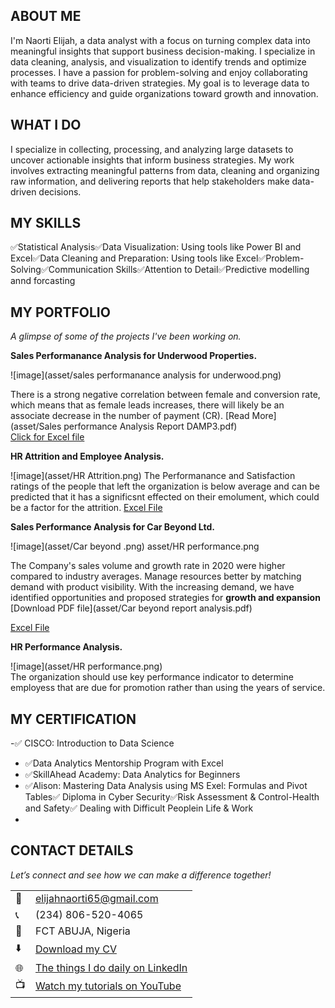 <!--Section 1: Introduce your self-->
## ABOUT ME

I'm Naorti Elijah, a data analyst with a focus on turning complex data into meaningful insights that support business decision-making.
I specialize in data cleaning, analysis, and visualization to identify trends and optimize processes. I have a passion for problem-solving and enjoy collaborating with teams to drive data-driven strategies. My goal is to leverage data to enhance efficiency and guide organizations toward growth and innovation.

<!--Mention your top/relevant skills here - core and solf skills-->
## WHAT I DO

I specialize in collecting, processing, and analyzing large datasets to uncover actionable insights that inform business strategies. My work involves extracting meaningful patterns from data, cleaning and organizing raw information, and delivering reports that help stakeholders make data-driven decisions.

## MY SKILLS
✅Statistical Analysis✅Data Visualization: Using tools like Power BI and Excel✅Data Cleaning and Preparation: Using tools like Excel✅Problem-Solving✅Communication Skills✅Attention to Detail✅Predictive modelling annd forcasting

## MY PORTFOLIO 

*A glimpse of some of the projects I've been working on.*

**Sales Performanance Analysis for Underwood Properties.**

![image](asset/sales performanance analysis for underwood.png)

There is a strong negative correlation between female and conversion rate, which means that as female leads increases, there will likely be an associate decrease in the number of payment (CR). [Read More](asset/Sales performance Analysis Report DAMP3.pdf)   
[Click for Excel file](https://1drv.ms/x/c/6bda0c9ec1f0d1ce/EciKlGXj7QJDmzUf6BehA_wBUPwL6xTiqry0RBrRWKlPAg?e=14TVth)

**HR Attrition and Employee Analysis.**

![image](asset/HR Attrition.png)
The Performanance and Satisfaction ratings of the people that left the organization is below average and can be predicted that it has a significsnt effected on their emolument, which could be a factor for the attrition. [Excel File](https://1drv.ms/x/c/6bda0c9ec1f0d1ce/EaJvOrGf3DxFr6Y7N3VKysABnojgDicNaCnADGihVRVvDA?e=Gdo54U)


**Sales Performance Analysis for Car Beyond Ltd.**

![image](asset/Car beyond .png)  asset/HR performance.png

The Company's sales volume and growth rate in 2020 were higher compared to industry averages. Manage resources better by matching demand with product visibility. 
With the increasing demand, we have identified opportunities and proposed strategies for **growth and expansion** [Download PDF file](asset/Car beyond report analysis.pdf)

[Excel File](https://1drv.ms/x/c/6bda0c9ec1f0d1ce/EZOivSJJIg9Hp22KRKlzSgABx_rW942MMi2NjqUpFY6ZdQ?e=LrV0Y9)

**HR Performance Analysis.**

![image](asset/HR performance.png)  
The organization should use key performance indicator to determine employess that are due for promotion rather than using the years of service.

## MY CERTIFICATION
-✅ CISCO: Introduction to Data Science
- ✅Data Analytics Mentorship Program with Excel
- ✅SkillAhead Academy: Data Analytics for Beginners
- ✅Alison: Mastering Data Analysis using MS Exel: Formulas and Pivot Tables✅ Diploma in Cyber Security✅Risk Assessment & Control-Health and Safety✅ Dealing with Difficult Peoplein Life & Work
- 
## CONTACT DETAILS

*Let’s connect and see how we can make a difference together!*
<table>
  <tbody>
    <tr>
      <td>📧</td>
      <td><a href="elijahnaorti65@gmail.com">elijahnaorti65@gmail.com</a></td>
    </tr>
    <tr>
      <td>📞</td>
      <td>(234) 806-520-4065</td>
    </tr>
    <tr>
      <td>📍</td>
      <td>FCT ABUJA, Nigeria</td>
    </tr>
    <tr>
      <td>⬇️</td>
      <td><a href="https://etuk123456.github.io/portfolio1/docs/Profile.pdf">Download my CV</a></td>
    </tr>
    <tr>
      <td>🌐</td>
      <td><a href="https://www.linkedin.com/in/naorti/">The things I do daily on LinkedIn</a></td>
    </tr>
    <tr>
      <td>📺</td>
      <td><a href="https://www.youtube.com/@LearnwithEtuk">Watch my tutorials on YouTube</a></td>
    </tr>
  </tbody>
</table>
